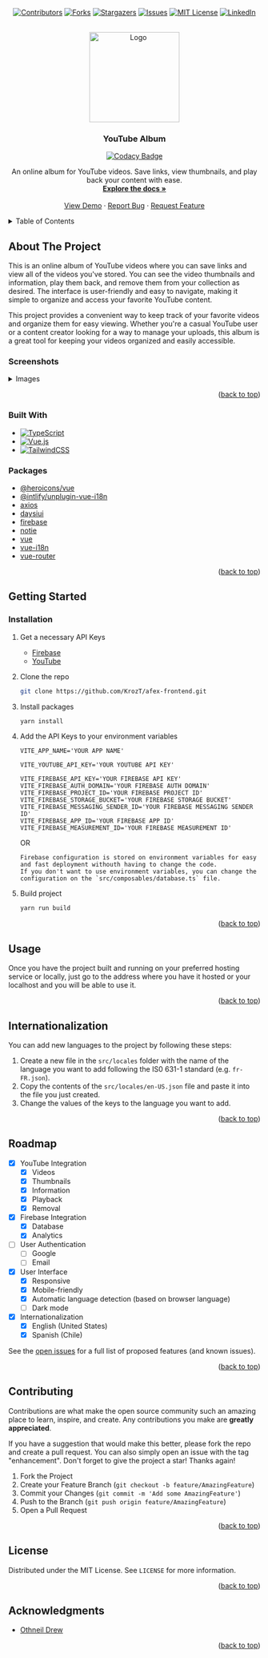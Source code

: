 <!-- Improved compatibility of back to top link: See: https://github.com/othneildrew/Best-README-Template/pull/73 -->
<a name="readme-top"></a>
<!--
*** Thanks for checking out the Best-README-Template. If you have a suggestion
*** that would make this better, please fork the repo and create a pull request
*** or simply open an issue with the tag "enhancement".
*** Don't forget to give the project a star!
*** Thanks again! Now go create something AMAZING! :D
-->



<!-- PROJECT SHIELDS -->
<!--
*** I'm using markdown "reference style" links for readability.
*** Reference links are enclosed in brackets [ ] instead of parentheses ( ).
*** See the bottom of this document for the declaration of the reference variables
*** for contributors-url, forks-url, etc. This is an optional, concise syntax you may use.
*** https://www.markdownguide.org/basic-syntax/#reference-style-links
-->
<div align="center" markdown="1">

[![Contributors][contributors-shield]][contributors-url]
[![Forks][forks-shield]][forks-url]
[![Stargazers][stars-shield]][stars-url]
[![Issues][issues-shield]][issues-url]
[![MIT License][license-shield]][license-url]
[![LinkedIn][linkedin-shield]][linkedin-url]

</div>

<!-- PROJECT LOGO -->
<br />
<div align="center">
  <a>
    <img src="https://i.imgur.com/Y3xHpll.png" alt="Logo" width="180" height="180">
  </a>

<h3 align="center">YouTube Album</h3>

<div align="center">

[![Codacy Badge](https://app.codacy.com/project/badge/Grade/7e905c51a8af469e89be97b6c91954bd)](https://app.codacy.com/gh/KrozT/youtube-album/dashboard?utm_source=gh&utm_medium=referral&utm_content=&utm_campaign=Badge_grade)

</div>

  <p align="center">
An online album for YouTube videos. Save links, view thumbnails, and play back your content with ease.    <br />
<a href="https://github.com/KrozT/youtube-album"><strong>Explore the docs »</strong></a>
    <br />
    <br />
    <a href="https://album-5be5b.web.app/">View Demo</a>
    ·
    <a href="https://github.com/KrozT/youtube-album/issues">Report Bug</a>
    ·
    <a href="https://github.com/KrozT/youtube-album/pulls">Request Feature</a>
  </p>
</div>



<!-- TABLE OF CONTENTS -->
<details>
  <summary>Table of Contents</summary>
  <ol>
    <li>
      <a href="#about-the-project">About The Project</a>
      <ul>
        <li><a href="#screenshots">Screenshots</a></li>
        <li><a href="#built-with">Built With</a></li>
      </ul>
      <ul>
        <li><a href="#packages">Packages</a></li>
      </ul>
    </li>
    <li>
      <a href="#getting-started">Getting Started</a>
      <ul>
        <li><a href="#installation">Installation</a></li>
      </ul>
    </li>
    <li><a href="#usage">Usage</a></li>
    <li><a href="#internationalization">Internationalization</a></li>
    <li><a href="#roadmap">Roadmap</a></li>
    <li><a href="#contributing">Contributing</a></li>
    <li><a href="#license">License</a></li>
    <li><a href="#acknowledgments">Acknowledgments</a></li>
  </ol>
</details>

<!-- ABOUT THE PROJECT -->
## About The Project

This is an online album of YouTube videos where you can save links and view all of the videos you've stored. You can see the video thumbnails and information, play them back, and remove them from your collection as desired. The interface is user-friendly and easy to navigate, making it simple to organize and access your favorite YouTube content.

This project provides a convenient way to keep track of your favorite videos and organize them for easy viewing. Whether you're a casual YouTube user or a content creator looking for a way to manage your uploads, this album is a great tool for keeping your videos organized and easily accessible.

### Screenshots
<details>

<summary>Images</summary>

[![YouTube Album ScreenShot 1][product-screenshot-1]](https://github.com/KrozT/youtube-album)

</details>

<p align="right">(<a href="#readme-top">back to top</a>)</p>



### Built With

* [![TypeScript][TypeScript-shield]][TypeScript-url]
* [![Vue.js][Vue.js]][Vue-url]
* [![TailwindCSS][TailwindCSS-shield]][TailwindCSS-url]

### Packages
- [@heroicons/vue](https://github.com/tailwindlabs/heroicons)
- [@intlify/unplugin-vue-i18n](https://github.com/intlify/bundle-tools)
- [axios](https://github.com/axios/axios)
- [daysiui](https://github.com/saadeghi/daisyui)
- [firebase](https://github.com/firebase/firebase-js-sdk)
- [notie](https://github.com/jaredreich/notie)
- [vue](https://github.com/vuejs/core)
- [vue-i18n](https://github.com/intlify/vue-i18n-next)
- [vue-router](https://github.com/vuejs/router)

<p align="right">(<a href="#readme-top">back to top</a>)</p>



<!-- GETTING STARTED -->
## Getting Started

### Installation

1. Get a necessary API Keys
   - [Firebase](https://console.firebase.google.com/)
   - [YouTube](https://console.cloud.google.com/)
     <br>

2. Clone the repo
   ```sh
   git clone https://github.com/KrozT/afex-frontend.git
   ```
3. Install packages
   ```sh
   yarn install
   ```
4. Add the API Keys to your environment variables
   ```dotenv
   VITE_APP_NAME='YOUR APP NAME'

   VITE_YOUTUBE_API_KEY='YOUR YOUTUBE API KEY'

   VITE_FIREBASE_API_KEY='YOUR FIREBASE API KEY'
   VITE_FIREBASE_AUTH_DOMAIN='YOUR FIREBASE AUTH DOMAIN'
   VITE_FIREBASE_PROJECT_ID='YOUR FIREBASE PROJECT ID'
   VITE_FIREBASE_STORAGE_BUCKET='YOUR FIREBASE STORAGE BUCKET'
   VITE_FIREBASE_MESSAGING_SENDER_ID='YOUR FIREBASE MESSAGING SENDER ID'
   VITE_FIREBASE_APP_ID='YOUR FIREBASE APP ID'
   VITE_FIREBASE_MEASUREMENT_ID='YOUR FIREBASE MEASUREMENT ID'
   ```
   OR
   ```text
   Firebase configuration is stored on environment variables for easy and fast deployment withouth having to change the code.
   If you don't want to use environment variables, you can change the configuration on the `src/composables/database.ts` file.
   ```
5. Build project
   ```sh
   yarn run build
   ```


<p align="right">(<a href="#readme-top">back to top</a>)</p>



<!-- USAGE EXAMPLES -->
## Usage

Once you have the project built and running on your preferred hosting service or locally,
just go to the address where you have it hosted or your localhost and you will be able to use it.

<p align="right">(<a href="#readme-top">back to top</a>)</p>

## Internationalization

You can add new languages to the project by following these steps:

1. Create a new file in the `src/locales` folder with the name of the language you want to add following the IS0 631-1 standard (e.g. `fr-FR.json`).
2. Copy the contents of the `src/locales/en-US.json` file and paste it into the file you just created.
3. Change the values of the keys to the language you want to add.

<p align="right">(<a href="#readme-top">back to top</a>)</p>

<!-- ROADMAP -->
## Roadmap

- [x] YouTube Integration
  - [x] Videos
  - [x] Thumbnails
  - [x] Information
  - [x] Playback
  - [x] Removal
- [x] Firebase Integration
  - [x] Database
  - [x] Analytics
- [ ] User Authentication
  - [ ] Google
  - [ ] Email
- [x] User Interface
  - [x] Responsive
  - [x] Mobile-friendly
  - [x] Automatic language detection (based on browser language)
  - [ ] Dark mode
- [x] Internationalization
  - [x] English (United States)
  - [x] Spanish (Chile)

See the [open issues](https://github.com/KrozT/youtube-album/issues) for a full list of proposed features (and known issues).

<p align="right">(<a href="#readme-top">back to top</a>)</p>


<!-- CONTRIBUTING -->
## Contributing

Contributions are what make the open source community such an amazing place to learn, inspire, and create. Any contributions you make are **greatly appreciated**.

If you have a suggestion that would make this better, please fork the repo and create a pull request. You can also simply open an issue with the tag "enhancement".
Don't forget to give the project a star! Thanks again!

1. Fork the Project
2. Create your Feature Branch (`git checkout -b feature/AmazingFeature`)
3. Commit your Changes (`git commit -m 'Add some AmazingFeature'`)
4. Push to the Branch (`git push origin feature/AmazingFeature`)
5. Open a Pull Request

<p align="right">(<a href="#readme-top">back to top</a>)</p>



<!-- LICENSE -->
## License

Distributed under the MIT License. See `LICENSE` for more information.

<p align="right">(<a href="#readme-top">back to top</a>)</p>

<!-- ACKNOWLEDGMENTS -->
## Acknowledgments

* [Othneil Drew](https://github.com/othneildrew/)

<p align="right">(<a href="#readme-top">back to top</a>)</p>



<!-- MARKDOWN LINKS & IMAGES -->
<!-- https://www.markdownguide.org/basic-syntax/#reference-style-links -->
[contributors-shield]: https://img.shields.io/github/contributors/KrozT/youtube-album.svg?style=for-the-badge
[contributors-url]: https://github.com/KrozT/youtube-album/graphs/contributors
[forks-shield]: https://img.shields.io/github/forks/KrozT/youtube-album.svg?style=for-the-badge
[forks-url]: https://github.com/KrozT/youtube-album/network/members
[stars-shield]: https://img.shields.io/github/stars/KrozT/youtube-album.svg?style=for-the-badge
[stars-url]: https://github.com/KrozT/youtube-album/stargazers
[issues-shield]: https://img.shields.io/github/issues/KrozT/youtube-album.svg?style=for-the-badge
[issues-url]: https://github.com/KrozT/youtube-album/issues
[license-shield]: https://img.shields.io/github/license/KrozT/youtube-album.svg?style=for-the-badge
[license-url]: https://github.com/KrozT/youtube-album/blob/master/LICENSE
[linkedin-shield]: https://img.shields.io/badge/-LinkedIn-black.svg?style=for-the-badge&logo=linkedin&colorB=555
[linkedin-url]: https://www.linkedin.com/in/matias-espinoza-bustos/
[product-screenshot-1]: https://i.imgur.com/Sr54lzZ.gif
[Next.js]: https://img.shields.io/badge/next.js-000000?style=for-the-badge&logo=nextdotjs&logoColor=white
[Next-url]: https://nextjs.org/
[React.js]: https://img.shields.io/badge/React-20232A?style=for-the-badge&logo=react&logoColor=61DAFB
[React-url]: https://reactjs.org/
[Vue.js]: https://img.shields.io/badge/Vue.js-35495E?style=for-the-badge&logo=vuedotjs&logoColor=4FC08D
[Vue-url]: https://vuejs.org/
[Angular.io]: https://img.shields.io/badge/Angular-DD0031?style=for-the-badge&logo=angular&logoColor=white
[Angular-url]: https://angular.io/
[Svelte.dev]: https://img.shields.io/badge/Svelte-4A4A55?style=for-the-badge&logo=svelte&logoColor=FF3E00
[Svelte-url]: https://svelte.dev/
[Laravel.com]: https://img.shields.io/badge/Laravel-FF2D20?style=for-the-badge&logo=laravel&logoColor=white
[Laravel-url]: https://laravel.com
[Bootstrap.com]: https://img.shields.io/badge/Bootstrap-563D7C?style=for-the-badge&logo=bootstrap&logoColor=white
[Bootstrap-url]: https://getbootstrap.com
[JQuery.com]: https://img.shields.io/badge/jQuery-0769AD?style=for-the-badge&logo=jquery&logoColor=white
[JQuery-url]: https://jquery.com

[TypeScript-url]: https://www.typescriptlang.org
[TypeScript-shield]: https://img.shields.io/badge/TypeScript-3178C6?style=for-the-badge&logo=typescript&logoColor=white

[Firebase-url]: https://firebase.google.com/
[Firebase-shield]: https://img.shields.io/badge/Firebase-039BE5?style=for-the-badge&logo=Firebase&logoColor=white

[TailwindCSS-url]: https://github.com/tailwindlabs/tailwindcss
[TailwindCSS-shield]: https://img.shields.io/badge/tailwindcss-%2338B2AC.svg?style=for-the-badge&logo=tailwind-css&logoColor=white

